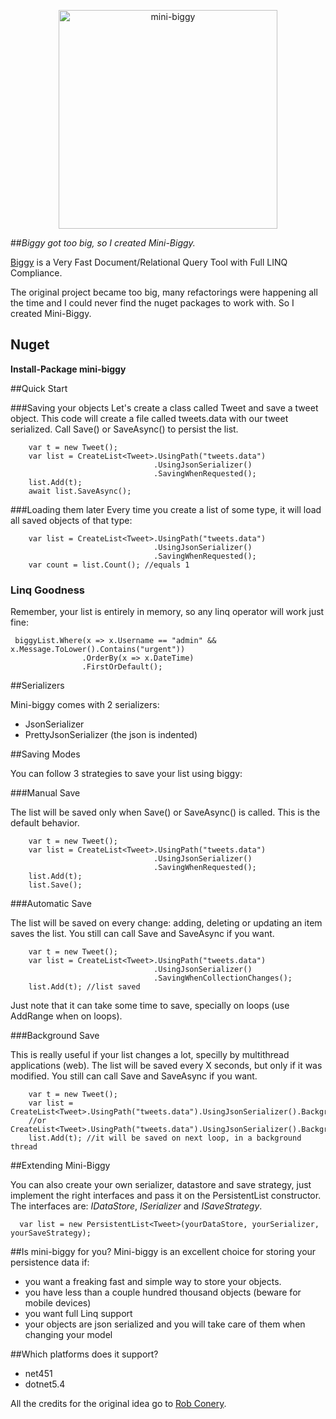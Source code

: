 <p align="center">
  <img src="https://github.com/mini-biggy/mini-biggy/blob/master/Assets/mini_biggy.png" width="350px" alt="mini-biggy" />
</p>

##*Biggy got too big, so I created Mini-Biggy.*

[Biggy](https://github.com/robconery/biggy) is a Very Fast Document/Relational Query Tool with Full LINQ Compliance. 

The original project became too big, many refactorings were happening all the time and I could never find the nuget packages to work with. So I created Mini-Biggy.

## Nuget
**Install-Package mini-biggy**

##Quick Start

###Saving your objects
Let's create a class called Tweet and save a tweet object.
This code will create a file called tweets.data with our tweet serialized. Call Save() or SaveAsync() to persist the list.
```
    var t = new Tweet();
    var list = CreateList<Tweet>.UsingPath("tweets.data")
                                .UsingJsonSerializer()
                                .SavingWhenRequested();
    list.Add(t);
    await list.SaveAsync();
```

###Loading them later
Every time you create a list of some type, it will load all saved objects of that type:
```
    var list = CreateList<Tweet>.UsingPath("tweets.data")
                                .UsingJsonSerializer()
                                .SavingWhenRequested();
    var count = list.Count(); //equals 1
```

### Linq Goodness

Remember, your list is entirely in memory, so any linq operator will work just fine:

```
 biggyList.Where(x => x.Username == "admin" && x.Message.ToLower().Contains("urgent"))
                .OrderBy(x => x.DateTime)
                .FirstOrDefault();
```

##Serializers

Mini-biggy comes with 2 serializers:

- JsonSerializer 
- PrettyJsonSerializer (the json is indented)

##Saving Modes

You can follow 3 strategies to save your list using biggy:

###Manual Save

The list will be saved only when Save() or SaveAsync() is called. This is the default behavior.

```
    var t = new Tweet();
    var list = CreateList<Tweet>.UsingPath("tweets.data")
                                .UsingJsonSerializer()
                                .SavingWhenRequested();
    list.Add(t);
    list.Save();
```

###Automatic Save

The list will be saved on every change: adding, deleting or updating an item saves the list. You still can call Save and SaveAsync if you want.

```
    var t = new Tweet();
    var list = CreateList<Tweet>.UsingPath("tweets.data")
                                .UsingJsonSerializer()
                                .SavingWhenCollectionChanges();
    list.Add(t); //list saved
```

Just note that it can take some time to save, specially on loops (use AddRange when on loops).

###Background Save

This is really useful if your list changes a lot, specilly by multithread applications (web). The list will be saved every X seconds, but only if it was modified. You still can call Save and SaveAsync if you want.

```
    var t = new Tweet();
    var list = CreateList<Tweet>.UsingPath("tweets.data").UsingJsonSerializer().BackgroundSavingEverySecond();
    //or CreateList<Tweet>.UsingPath("tweets.data").UsingJsonSerializer().BackgroundSavingEvery(TimeSpan.FromSeconds(5));
    list.Add(t); //it will be saved on next loop, in a background thread
```

##Extending Mini-Biggy

You can also create your own serializer, datastore and save strategy, just implement the right interfaces and pass it on the PersistentList constructor. The interfaces are: *IDataStore*, *ISerializer* and *ISaveStrategy*.

```
  var list = new PersistentList<Tweet>(yourDataStore, yourSerializer, yourSaveStrategy);
```



##Is mini-biggy for you?
Mini-biggy is an excellent choice for storing your persistence data if:

 - you want a freaking fast and simple way to store your objects.
 - you have less than a couple hundred thousand objects (beware for mobile devices)
 - you want full Linq support 
 - your objects are json serialized and you will take care of them when changing your model

##Which platforms does it support?
 - net451
 - dotnet5.4



All the credits for the original idea go to [Rob Conery](https://github.com/robconery).
